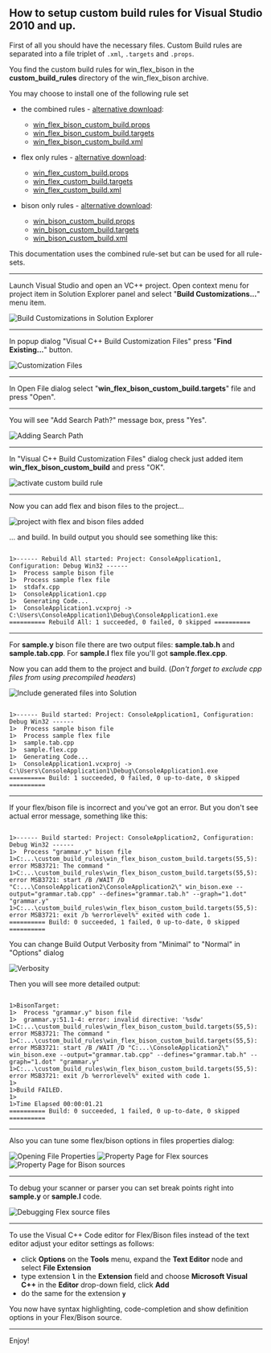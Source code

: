 
How to setup custom build rules for Visual Studio 2010 and up.
---------------

First of all you should have the necessary files.
Custom Build rules are separated into a file triplet of `.xml`, `.targets` and `.props`.

You find the custom build rules for win_flex_bison in the **custom_build_rules** directory of the win_flex_bison archive.

You may choose to install one of the following rule set

* the combined rules - [alternative download][1]:
    * [win_flex_bison_custom_build.props  ](win_flex_bison/win_flex_bison_custom_build.props)
    * [win_flex_bison_custom_build.targets](win_flex_bison/win_flex_bison_custom_build.targets)
    * [win_flex_bison_custom_build.xml    ](win_flex_bison/win_flex_bison_custom_build.xml)

* flex only rules   - [alternative download][2]:
    * [win_flex_custom_build.props        ](win_flex_only/win_flex_custom_build.props)
    * [win_flex_custom_build.targets      ](win_flex_only/win_flex_custom_build.targets)
    * [win_flex_custom_build.xml          ](win_flex_only/win_flex_custom_build.xml)

* bison only rules  - [alternative download][3]:
    * [win_bison_custom_build.props  ](win_bison_only/win_bison_custom_build.props)
    * [win_bison_custom_build.targets](win_bison_only/win_bison_custom_build.targets)
    * [win_bison_custom_build.xml    ](win_bison_only/win_bison_custom_build.xml)

This documentation uses the combined rule-set but can be used for all rule-sets.

[1]: https://sourceforge.net/projects/winflexbison/files/win_flex_bison_custom_build_rules.zip/download "Combined build rules for Bison and Flex"
[2]: https://sourceforge.net/projects/winflexbison/files/win_flex_custom_build_rules.zip/download "Build rules for Flex only"
[3]: https://sourceforge.net/projects/winflexbison/files/win_bison_custom_build_rules.zip/download "Build rules for Bison only"

----

Launch Visual Studio and open an VC++ project.
Open context menu for project item in Solution Explorer panel and select "**Build Customizations...**" menu item.

![Build Customizations in Solution Explorer](docs/1.png)

----

In popup dialog "Visual C++ Build Customization Files" press "**Find Existing...**" button.

![Customization Files](docs/2.png)

----

In Open File dialog select "**win_flex_bison_custom_build.targets**" file and press "Open".

----

You will see "Add Search Path?" message box, press "Yes".

![Adding Search Path](docs/3.png)

----

In "Visual C++ Build Customization Files" dialog check just added item **win_flex_bison_custom_build** and press "OK".

![activate custom build rule](docs/4.png)

----

Now you can add flex and bison files to the project...

![project with flex and bison files added](docs/5.png)

... and build.
In build output you should see something like this:

~~~~

1>------ Rebuild All started: Project: ConsoleApplication1, Configuration: Debug Win32 ------
1>  Process sample bison file
1>  Process sample flex file
1>  stdafx.cpp
1>  ConsoleApplication1.cpp
1>  Generating Code...
1>  ConsoleApplication1.vcxproj -> C:\Users\ConsoleApplication1\Debug\ConsoleApplication1.exe
========== Rebuild All: 1 succeeded, 0 failed, 0 skipped ==========

~~~~

-----

For **sample.y** bison file there are two output files: **sample.tab.h** and **sample.tab.cpp**.
For **sample.l** flex file you'll got **sample.flex.cpp**.

Now you can add them to the project and build. (*Don't forget to exclude cpp files from using precompiled headers*)

![Include generated files into Solution](docs/6.png)

~~~~

1>------ Build started: Project: ConsoleApplication1, Configuration: Debug Win32 ------
1>  Process sample bison file
1>  Process sample flex file
1>  sample.tab.cpp
1>  sample.flex.cpp
1>  Generating Code...
1>  ConsoleApplication1.vcxproj -> C:\Users\ConsoleApplication1\Debug\ConsoleApplication1.exe
========== Build: 1 succeeded, 0 failed, 0 up-to-date, 0 skipped ==========

~~~~

----

If your flex/bison file is incorrect and you've got an error. But you don't see actual error message, something like this:

~~~~

1>------ Build started: Project: ConsoleApplication2, Configuration: Debug Win32 ------
1>  Process "grammar.y" bison file
1>C:...\custom_build_rules\win_flex_bison_custom_build.targets(55,5): error MSB3721: The command "
1>C:...\custom_build_rules\win_flex_bison_custom_build.targets(55,5): error MSB3721: start /B /WAIT /D "C:...\ConsoleApplication2\ConsoleApplication2\" win_bison.exe --output="grammar.tab.cpp" --defines="grammar.tab.h" --graph="1.dot" "grammar.y"
1>C:...\custom_build_rules\win_flex_bison_custom_build.targets(55,5): error MSB3721: exit /b %errorlevel%" exited with code 1.
========== Build: 0 succeeded, 1 failed, 0 up-to-date, 0 skipped ==========

~~~~

You can change Build Output Verbosity from "Minimal" to "Normal" in "Options" dialog

![Verbosity](docs/Verbosity.png)

Then you will see more detailed output:

~~~~

1>BisonTarget:
1>  Process "grammar.y" bison file
1>  grammar.y:51.1-4: error: invalid directive: '%sdw'
1>C:...\custom_build_rules\win_flex_bison_custom_build.targets(55,5): error MSB3721: The command "
1>C:...\custom_build_rules\win_flex_bison_custom_build.targets(55,5): error MSB3721: start /B /WAIT /D "C:...\ConsoleApplication2\" win_bison.exe --output="grammar.tab.cpp" --defines="grammar.tab.h" --graph="1.dot" "grammar.y"
1>C:...\custom_build_rules\win_flex_bison_custom_build.targets(55,5): error MSB3721: exit /b %errorlevel%" exited with code 1.
1>
1>Build FAILED.
1>
1>Time Elapsed 00:00:01.21
========== Build: 0 succeeded, 1 failed, 0 up-to-date, 0 skipped ==========

~~~~

----

Also you can tune some flex/bison options in files properties dialog:

![Opening File Properties](docs/Properties.png)
![Property Page for Flex sources](docs/FlexProperties.png)
![Property Page for Bison sources](docs/BisonProperties.png)

----


To debug your scanner or parser you can set break points right into **sample.y** or **sample.l** code.

![Debugging Flex source files](docs/Flex_debuging.png)

----


To use the Visual C++ Code editor for Flex/Bison files instead of the text editor adjust your editor settings as follows:

* click **Options** on the **Tools** menu, expand the **Text Editor** node and select **File Extension**
* type extension **`l`** in the **Extension** field and choose **Microsoft Visual C++** in the **Editor** drop-down field, click **Add**
* do the same for the extension **`y`**

You now have syntax highlighting, code-completion and show definition options in your Flex/Bison source.

----

Enjoy!
